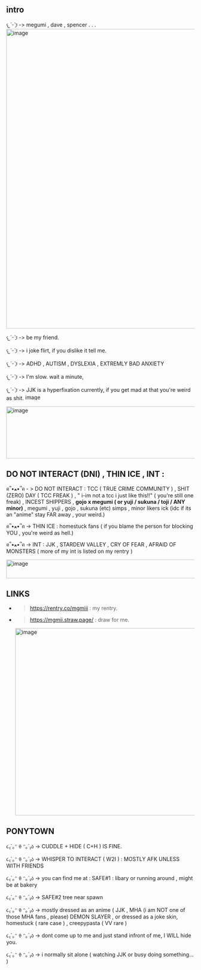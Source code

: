 ## intro

𐔌*ˊᵕˋ*𐦯 -> megumi , dave , spencer . . .
<img width="800" height="800" alt="image" src="https://github.com/user-attachments/assets/5ab77cc6-028e-42b0-a2b2-5800c591e73e" />


𐔌*ˊᵕˋ*𐦯 -> be my friend. 

𐔌*ˊᵕˋ*𐦯 -> i joke flirt, if you dislike it tell me.

𐔌*ˊᵕˋ*𐦯 -> ADHD , AUTISM , DYSLEXIA , EXTREMLY BAD ANXIETY

𐔌*ˊᵕˋ*𐦯 -> I'm slow. wait a minute,

𐔌*ˊᵕˋ*𐦯 -> JJK is a hyperfixation currently, if you get mad at that you're weird as shit. <img width="68" height="16" alt="image" src="https://github.com/user-attachments/assets/109f938d-8b6b-46a7-bde1-11c67c646cb8" />

<img width="2029" height="139" alt="image" src="https://github.com/user-attachments/assets/2994f4a4-56b0-4cd8-8fa5-411f1a44e7c0" />

## DO NOT INTERACT (DNI) , THIN ICE , INT :

ฅ՞•ﻌ•՞ฅ - > DO NOT INTERACT : TCC ( TRUE CRIME COMMUNITY ) , SHIT (ZERO) DAY ( TCC FREAK ) , " i-im not a tcc i just like this!!" ( you're still one freak) , INCEST SHIPPERS , **gojo x megumi ( or yuji / sukuna / toji / ANY minor)** , megumi , yuji , gojo , sukuna (etc) simps , minor likers ick (idc if its an "anime" stay FAR away , your weird.)

ฅ՞•ﻌ•՞ฅ -> THIN ICE : homestuck fans ( if you blame the person for blocking YOU , you're weird as hell.) 

ฅ՞•ﻌ•՞ฅ -> INT : JJK , STARDEW VALLEY , CRY OF FEAR , AFRAID OF MONSTERS ( more of my int is listed on my rentry )

<img width="544" height="50" alt="image" src="https://github.com/user-attachments/assets/3c2a324a-89fc-4851-97b8-dfec67af199e" />

## LINKS 

- > https://rentry.co/mgmiii : my rentry.
  
- > https://mgmii.straw.page/ : draw for me.
  
  <img width="1500" height="500" alt="image" src="https://github.com/user-attachments/assets/dd702c03-e8d3-439d-9ec2-a228c33ef981" />
## PONYTOWN

૮₍´｡ᵔ ꈊ ᵔ｡`₎ა -> CUDDLE + HIDE ( C+H ) IS FINE.

૮₍´｡ᵔ ꈊ ᵔ｡`₎ა -> WHISPER TO INTERACT ( W2I ) : MOSTLY AFK UNLESS WITH FRIENDS

૮₍´｡ᵔ ꈊ ᵔ｡`₎ა -> you can find me at : SAFE#1 : libary or running around , might be at bakery 

૮₍´｡ᵔ ꈊ ᵔ｡`₎ა -> SAFE#2 tree near spawn 

૮₍´｡ᵔ ꈊ ᵔ｡`₎ა -> mostly dressed as an anime ( JJK , MHA (i am NOT one of those MHA fans , please) DEMON SLAYER , or dressed as a joke skin,  homestuck ( rare case ) , creepypasta ( VV rare )

૮₍´｡ᵔ ꈊ ᵔ｡`₎ა -> dont come up to me and just stand infront of me, I WILL hide you.

૮₍´｡ᵔ ꈊ ᵔ｡`₎ა -> i normally sit alone ( watching JJK or busy doing something... ) 
